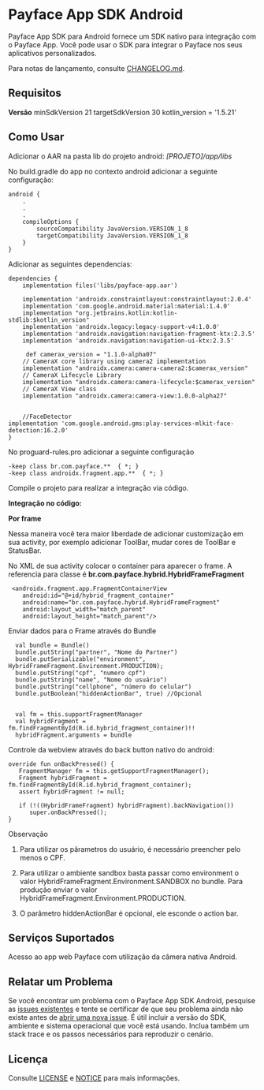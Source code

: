 # Payface App SDK Android

Payface App SDK para Android fornece um SDK nativo para integração com o Payface App. Você pode usar o SDK para integrar o Payface nos seus aplicativos personalizados.

Para notas de lançamento, consulte [CHANGELOG.md](https://github.com/PayfaceBrasil/payface-app-integration-sdk-android/blob/master/CHANGELOG.md).

## Requisitos
**Versão**
minSdkVersion 21
targetSdkVersion 30
kotlin_version = '1.5.21'

## Como Usar

Adicionar o AAR na pasta lib do projeto android:
*[PROJETO]/app/libs* 

No build.gradle do app no contexto android adicionar a seguinte configuração:

```
android {
    .
    .
    .
    compileOptions {
        sourceCompatibility JavaVersion.VERSION_1_8
        targetCompatibility JavaVersion.VERSION_1_8
    }
}

```

Adicionar as seguintes dependencias:

```
dependencies {
    implementation files('libs/payface-app.aar')

    implementation 'androidx.constraintlayout:constraintlayout:2.0.4'
    implementation 'com.google.android.material:material:1.4.0'
    implementation "org.jetbrains.kotlin:kotlin-stdlib:$kotlin_version"
    implementation 'androidx.legacy:legacy-support-v4:1.0.0'
    implementation 'androidx.navigation:navigation-fragment-ktx:2.3.5'
    implementation 'androidx.navigation:navigation-ui-ktx:2.3.5'

     def camerax_version = "1.1.0-alpha07"
    // CameraX core library using camera2 implementation
    implementation "androidx.camera:camera-camera2:$camerax_version"
    // CameraX Lifecycle Library
    implementation "androidx.camera:camera-lifecycle:$camerax_version"
    // CameraX View class
    implementation "androidx.camera:camera-view:1.0.0-alpha27"

    
    //FaceDetector
implementation 'com.google.android.gms:play-services-mlkit-face-detection:16.2.0'
}
```
No proguard-rules.pro adicionar a seguinte configuração 

```
-keep class br.com.payface.**  { *; }
-keep class androidx.fragment.app.**  { *; }
```

Compile o projeto para realizar a integração via código.

**Integração no código:**

**Por frame**

Nessa maneira você tera maior liberdade de adicionar customização em sua activity, por exemplo adicionar ToolBar, mudar cores de ToolBar e StatusBar.

No XML de sua activity colocar o container para aparecer o frame. A referencia para classe é **br.com.payface.hybrid.HybridFrameFragment**
```
 <androidx.fragment.app.FragmentContainerView
    android:id="@+id/hybrid_fragment_container"
    android:name="br.com.payface.hybrid.HybridFrameFragment"
    android:layout_width="match_parent"
    android:layout_height="match_parent"/>
```

Enviar dados para o Frame através do Bundle

```
  val bundle = Bundle()
  bundle.putString("partner", "Nome do Partner")
  bundle.putSerializable("environment", HybridFrameFragment.Environment.PRODUCTION);
  bundle.putString("cpf", "numero cpf")
  bundle.putString("name", "Nome do usuário")
  bundle.putString("cellphone", "número do celular")
  bundle.putBoolean("hiddenActionBar", true) //Opcional


  val fm = this.supportFragmentManager
  val hybridFragment = fm.findFragmentById(R.id.hybrid_fragment_container)!!
  hybridFragment.arguments = bundle
```

Controle da webview através do back button nativo do android: 

```
override fun onBackPressed() {
   FragmentManager fm = this.getSupportFragmentManager();
   Fragment hybridFragment = fm.findFragmentById(R.id.hybrid_fragment_container);
   assert hybridFragment != null;

   if (!((HybridFrameFragment) hybridFragment).backNavigation())
      super.onBackPressed();
}
```

Observação
1. Para utilizar os pârametros do usuário, é necessário preencher pelo menos o CPF.

2. Para utilizar o ambiente sandbox basta passar como environment o valor HybridFrameFragment.Environment.SANDBOX no bundle. Para produção enviar o valor HybridFrameFragment.Environment.PRODUCTION.

3. O parâmetro hiddenActionBar é opcional, ele esconde o action bar.

## Serviços Suportados

Acesso ao app web Payface com utilização da câmera nativa Android.


## Relatar um Problema

Se você encontrar um problema com o Payface App SDK Android, pesquise as [issues existentes](https://github.com/PayfaceBrasil/payface-app-integration-sdk-android/issues)
e tente se certificar de que seu problema ainda não existe antes de [abrir uma nova issue](https://github.com/PayfaceBrasil/payface-app-integration-sdk-android/issues/new). É útil incluir a versão do SDK, ambiente e sistema operacional que você está usando. Inclua também um stack trace e os passos necessários para reproduzir o cenário.

## Licença

Consulte [LICENSE](https://github.com/PayfaceBrasil/payface-app-integration-sdk-android/blob/master/LICENSE) e [NOTICE](https://github.com/PayfaceBrasil/payface-app-integration-sdk-android/blob/master/NOTICE) para mais informações.
